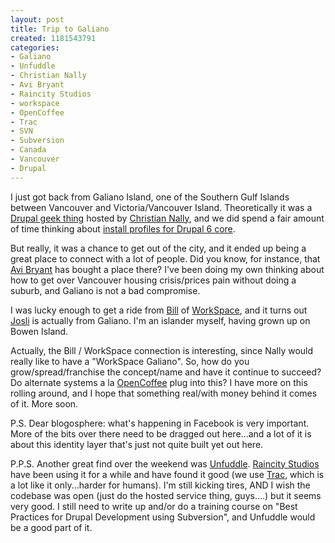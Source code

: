 ```yaml
--- 
layout: post
title: Trip to Galiano
created: 1181543791
categories: 
- Galiano
- Unfuddle
- Christian Nally
- Avi Bryant
- Raincity Studios
- workspace
- OpenCoffee
- Trac
- SVN
- Subversion
- Canada
- Vancouver
- Drupal
---
```

<p>I just got back from Galiano Island, one of the Southern Gulf Islands between Vancouver and Victoria/Vancouver Island. Theoretically it was a <a href="http://groups.drupal.org/galiano-potlatch-2007">Drupal geek thing</a> hosted by <a href="http://instillanarchy.com/cms/" title="Instill Anarchy is an anagram of Christian&#39;s name -- cool!">Christian Nally</a>, and we did spend a fair amount of time thinking about <a href="http://groups.drupal.org/node/4492">install profiles for Drupal 6 core</a>.</p><p>But really, it was a chance to get out of the city, and it ended up being a great place to connect with a lot of people. Did you know, for instance, that <a href="http://smallthought.com/avi/">Avi Bryant</a> has bought a place there? I&#39;ve been doing my own thinking about how to get over Vancouver housing crisis/prices pain without doing a suburb, and Galiano is not a bad compromise.<br /></p><p>I was lucky enough to get a ride from <a href="http://www.billmacewen.com/blog/">Bill</a> of <a href="http://www.abetterplacetowork.com">WorkSpace</a>, and it turns out <a href="http://www.flickr.com/people/josli/">Josli</a> is actually from Galiano. I&#39;m an islander myself, having grown up on Bowen Island.<br /></p><p>Actually, the Bill / WorkSpace connection is interesting, since Nally would really like to have a &quot;WorkSpace Galiano&quot;. So, how do you grow/spread/franchise the concept/name and have it continue to succeed? Do alternate systems a la <a href="http://www.opencoffeeclub.org/">OpenCoffee</a> plug into this? I have more on this rolling around, and I hope that something real/with money behind it comes of it. More soon. </p><p>P.S. Dear blogosphere: what&#39;s happening in Facebook is very important. More of the bits over there need to be dragged out here...and a lot of it is about this identity layer that&#39;s just not quite built yet out here. </p><p>P.P.S. Another great find over the weekend was <a href="http://www.unfuddle.com">Unfuddle</a>. <a href="http://www.raincitystudios.com">Raincity Studios</a> have been using it for a while and have found it good (we use <a href="http://trac.edgewall.org/">Trac</a>, which is a lot like it only...harder for humans). I&#39;m still kicking tires, AND I wish the codebase was open (just do the hosted service thing, guys....) but it seems very good. I still need to write up and/or do a training course on &quot;Best Practices for Drupal Development using Subversion&quot;, and Unfuddle would be a good part of it.&nbsp;</p>
<!--break-->
